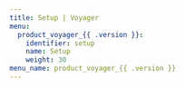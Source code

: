 ```yaml
---
title: Setup | Voyager
menu:
  product_voyager_{{ .version }}:
    identifier: setup
    name: Setup
    weight: 30
menu_name: product_voyager_{{ .version }}
---
```

